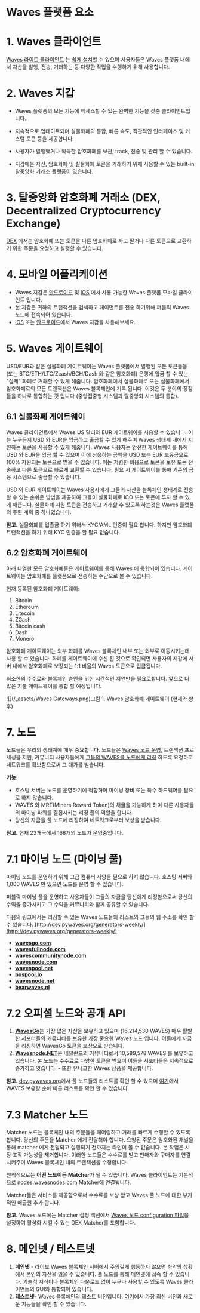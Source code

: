 # Waves 플랫폼 요소

# 1. Waves 클라이언트

[Waves 라이트 클라이언트](https://beta.wavesplatform.com) 는 [쉽게 설치](/waves-client/install-waves-client.md)할 수 있으며 사용자들은 Waves 플랫폼 내에서 자산을 발행, 전송, 거래하는 등 다양한 작업을 수행하기 위해 사용합니다.

# 2. Waves 지갑

* Waves 플랫폼의 모든 기능에 액세스할 수 있는 완벽한 기능을 갖춘 클라이언트입니다..

* 지속적으로 업데이트되며 실물화폐의 통합, 빠른 속도, 직관적인 인터페이스 및 커스텀 토큰 등을 제공합니다.

* 사용자가 발행했거나 획득한 암호화폐를 보관, track, 전송 및 관리 할 수 있습니다.

* 지갑에는 자산, 암호화폐 및 실물화폐 토큰을 거래하기 위해 사용할 수 있는 built-in 탈중앙화 거래소 플랫폼이 있습니다.

# 3. 탈중앙화 암호화폐 거래소  \(DEX, Decentralized Cryptocurrency Exchange\)

[DEX](/platform-features/decentralized-cryptocurrency-exchange-dex.md) 에서는 암호화폐 또는 토큰을 다른 암호화폐로 사고 팔거나 다른 토큰으로 교환하기 위한 주문을 요청하고 실행할 수 있습니다.

# 4. 모바일 어플리케이션

* Waves 지갑은 [안드로이드](https://play.google.com/store/apps/details?id=com.wavesplatform.wallet) 및 [iOS](https://itunes.apple.com/us/app/waves-wallet/id1233158971?mt=8) 에서 사용 가능한 Waves 플랫폼 모바일 클라이언트 입니다.
* 본 지갑은 귀하의 트랜잭션을 검색하고 페이먼트를 전송 하기위해 퍼블릭 Waves 노드에 접속되어 있습니다.
* [iOS](/mobile-apps/iOS.md) 또는 [안드로이드](//mobile-apps/android.md)에서 Waves 지갑을 사용해보세요.

# 5. Waves 게이트웨이

USD/EUR과 같은 실물화폐 게이트웨이는 Waves 플랫폼에서 발행된 모든 토큰들을 \(또는 BTC/ETH/LTC/Zcash/BCH/Dash 와 같은 암호화폐\) 은행에 입금 할 수 있는 "실제" 화폐로 거래할 수 있게 해줍니다. 암호화폐에서 실물화폐로 또는 실물화폐에서 암호화폐로의 모든 트랜잭션은 Waves 블록체인에 기록 됩니다. 이것은 두 분야의 장점들을 하나로 통합하는 것 입니다 \(중앙집중형 시스템과 탈중앙화 시스템의 통합\).

## 6.1 실물화폐 게이트웨이

Waves 클라이언트에서 Waves US 달러와 EUR 게이트웨이를 사용할 수 있습니다. 이는 누구든지 USD 와 EUR을 입금하고 출금할 수 있게 해주며 Waves 생태계 내에서 지원하는 토큰을 사용할 수 있게 해줍니다. Waves 사용자는 안전한 게이트웨이를 통해 USD 와 EUR을 입금 할 수 있으며 이에 상응하는 금액을 USD 또는 EUR 보유금으로 100% 지원되는 토큰으로 받을 수 있습니다. 이는 저렴한 비용으로 토큰을 보유 또는 전송하고 다른 토큰으로 빠르게 교환할 수 있습니다. 필요 시 게이트웨이를 통해 기존의 금융 시스템으로 출금할 수 있습니다.

USD 와 EUR 게이트웨이는 Waves 사용자에게 그들의 자산을 블록체인 생태계로 전송할 수 있는 손쉬운 방법을 제공하여 그들이 실물화폐로 ICO 또는 토큰에 투자 할 수 있게 해줍니다. 실물화폐 지원 토큰을 전송하고 거래할 수 있도록 하는것은 Waves 플랫폼의 주된 계획 중 하나였습니다.

**참고.** 실물화폐를 입출금 하기 위해서 KYC/AML 인증이 필요 합니다. 하지만 암호화폐 트랜잭션을 하기 위해 KYC 인증을 할 필요 없습니다.

## 6.2 암호화폐 게이트웨이

아래 나열한 모든 암호화폐들은 게이트웨이를 통해 Waves 에 통합되어 있습니다. 게이트웨이는 암호화폐를 플랫폼으로 전송하는 수단으로 볼 수 있습니다.

현재 등록된 암호화폐 게이트웨이:

1. Bitcoin
2. Ethereum
3. Litecoin
4. ZCash
5. Bitcoin cash
6. Dash
7. Monero

암호화폐 게이트웨이는 외부 화폐를 Waves 블록체인 내부 또는 외부로 이동시키는데 사용 할 수 있습니다. 화폐를 게이트웨이에 수신 된 것으로 확인되면 사용자의 지갑에 서버 내에서 암호화폐로 보장되는 1:1 비율의 Waves 토큰으로 입금됩니다.

최소한의 수수료와 블록체인 승인을 위한 시간적인 지연만을 필요로합니다. 앞으로 더 많은 지불 게이트웨이를 통합 할 예정입니다.

![](/_assets/Waves Gateways.png)그림 1. Waves 암호화폐 게이트웨이 \(현재와 향후\)

# 7. 노드

노드들은 우리의 생태계에 매우 중요합니다. 노드들은 [Waves 노드 운영](/waves-full-node/how-to-install-a-node/how-to-install-a-node.md), 트랜잭션 프로세싱을 지원, 커뮤니티 사용자들에게 [그들의 WAVES를 노드에게 리징](/waves-client/account-management/waves-leasing.md) 하도록 요청하고 네트워크를 확보함으로써 그 대가를 받습니다.

**기능:**

* 호스팅 서버는 노드를 운영하기에 적합하며 마이닝 장비 또는 특수 하드웨어를 필요로 하지 않습니다.
* WAVES 와 MRT\(Miners Reward Token\)의 채굴을 가능하게 하며 다른 사용자들의 마이닝 파워를 결집시키는 리징 풀의 역할을 합니다.
* 당신의 자금을 풀 노드에 리징하여 네트워크로부터 보상을 받습니다.

**참고.** 현재 23개국에서 168개의 노드가 운영중입니다.

# 7.1 마이닝 노드 \(마이닝 풀\)

마이닝 노드를 운영하기 위해 고급 컴퓨터 사양을 필요로 하지 않습니다. 호스팅 서버와 1,000 WAVES 만 있으면 노드를 운영 할 수 있습니다.

퍼블릭 마이닝 풀을 운영하고 사용자들이 그들의 자금을 당신에게 리징함으로써 당신의 수익을 증가시키고 그 수익을 커뮤니티와 함께 공유할 수 있습니다.

다음의 링크에서는 리징할 수 있는 Waves 노드들의 리스트와 그들의 웹 주소를 확인 할 수 있습니다. [http://dev.pywaves.org/generators-weekly/](http://dev.pywaves.org/generators-weekly/) :

* [**wavesgo.com**](http://wavesgo.com/)
* [**wavesfullnode.com**](http://wavesfullnode.com/)
* [**wavescommunitynode.com**](http://wavescommunitynode.com/)
* [**wavesnode.com**](http://wavesnode.com/)
* [**wavespool.net**](http://wavespool.net/)
* [**pospool.io**](http://pospool.io/)
* [**wavesnode.net**](http://wavesnode.net/)
* [**bearwaves.nl**](http://bearwaves.nl/)

# 7.2 오피셜 노드와 공개 API

1. [**WavesGo**](http://www.wavesgo.com)는 가장 많은 자산을 보유하고 있으며 \(16,214,530 WAVES\) 매우 활발한 서포터들의 커뮤니티를 보유한 가장 중요한 Waves 노드 입니다. 이들에게 자금을 리징하면 WavesGo 토큰을 보상으로 받습니다.
2. [**Wavesnode.NET**](https://wavesnode.net)은 네덜란드의 커뮤니티로서 10,589,578 WAVES 를 보유하고 있습니다. 본 노드는 수수료로 다양한 토큰을 받으며 이들을 서포터들은 지속적으로 증가하고 잇습니다. - 또한 유니크한 Waves 상품을 제공합니다.

**참고.** [dev.pywaves.org](http://dev.pywaves.org/generators/)에서 풀 노드들의 리스트를 확인 할 수 있으며 [여기](https://wavesplatform.com/leasing#nodes)에서 WAVES 보유량 순에 따른 리스트를 확인 할 수 있습니다.

# 7.3 Matcher 노드

Matcher 노드는 블록체인 내의 주문들을 페어링하고 거래를 빠르게 수행할 수 있도록 합니다. 당신의 주문을 Matcher 에게 전달해야 합니다. 요청된 주문은 암호화된 채널을 통해 matcher 에게 전달되고 실행되기 전까지는 타인이 볼 수 없습니다. 본 작업은 시장 조작 가능성을 제거합니다. 이러한 노드들은 수수료를 받고 판매자와 구매자를 연결시켜주며 Waves 블록체인 내의 트랜잭션을 수정합니다.

원칙적으로는 **어떤 노드이든** **Matcher**가 될 수 있습니다. Waves 클라이언트는 기본적으로 [nodes.wavesnodes.com](https://nodes.wavesnodes.com/) Matcher에 연결됩니다.

Matcher들은 서비스를 제공함으로써 수수료를 보상 받고 Waves 풀 노드에 대한 부가적인 매출원 추가 합니다.

**참고.** Waves 노드에는 Matcher 설정 섹션에서 [Waves 노드 configuration 파일](/waves-full-node/how-to-configure-a-node.md)을 설정하여 활성화 시킬 수 있는 DEX Matcher를 포함합니다.

# 8. 메인넷 / 테스트넷

1. **메인넷** - 라이브 Waves 블록체인 서버에서 주의깊게 행동하지 않으면 최악의 상황에서 본인의 자산을 잃을 수 있습니다. 풀 노드를 통해 메인넷에 접속 할 수 있습니다. 기술적 지식이나 블록체인 다운로드 없이 누구나 사용할 수 있도록 Waves 클라이언트의 GUI와 통합되어 있습니다.
2. **테스트넷**- Waves 블록체인의 테스트 버전입니다.  [여기](https://github.com/wavesplatform/Waves/releases)에서 가장 최신 버전과 새로운 기능들을 확인 할 수 있습니다.
